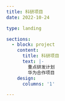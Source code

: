 ```yaml
---
title: 科研项目
date: 2022-10-24

type: landing

sections:
  - block: project
    content:
      title: 科研项目
      text: |-
        重点研发计划
        华为合作项目
    design:
      columns: '1'

---
```


